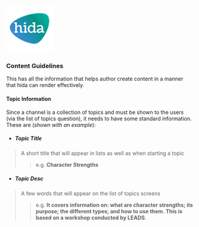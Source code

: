 [![hida](images/hida-128x128.png)](./)

### Content Guidelines
This has all the information that helps author create content in a manner that hida can render effectively.

#### Topic Information
Since a channel is a collection of topics and must be shown to the users (via the list of topics question), it needs to have some standard information. These are (*shown with an example*):

- ##### Topic Title 
> A short title that will appear in lists as well as when starting a topic 
>> e.g. **Character Strengths**

- ##### Topic Desc 
> A few words that will appear on the list of topics screens 
>> e.g. **It covers information on: what are character strengths; its purpose; the different types; and how to use them. This is based on a workshop conducted by LEADS**.

